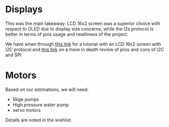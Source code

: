 # Displays

This was the main takeaway: LCD 16x2 screen was a superior choice with respect to OLED due to display size concerns, while the I2s protocol is better in terms of pins usage and neatliness of the project.

We have when through [this link](https://www.instructables.com/id/LCD-With-I2C/) for a tutorial with an LCD 16x2 screen with I2C protocol and [this link](https://learn.sparkfun.com/tutorials/micro-oled-breakout-hookup-guide/all) on a more in depth review of pros and cons of I2C and SPI

# Motors

Based on our estimations, we will need:
- Bilge pumps
- High pressure water pump
- servo motors

Details are noted in the wishlist.
